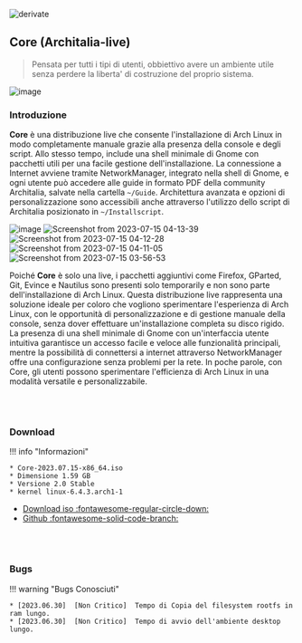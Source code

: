 
![derivate](https://github.com/ArchItalia/site/assets/117321045/53bceac4-82c2-40e0-8a50-805061d50593)

## Core (Architalia-live) 
> Pensata per tutti i tipi di utenti, obbiettivo avere un ambiente utile senza perdere la liberta' di costruzione del proprio sistema. 

![image](https://github.com/ArchItalia/site/assets/117321045/5433d665-dcc0-4f47-8cb2-3fd40ac7f8b0)


### Introduzione

**Core** è una distribuzione live che consente l'installazione di Arch Linux in modo completamente manuale grazie alla presenza della console e degli script. Allo stesso tempo, include una shell minimale di Gnome con pacchetti utili per una facile gestione dell'installazione. La connessione a Internet avviene tramite NetworkManager, integrato nella shell di Gnome, e ogni utente può accedere alle guide in formato PDF della community Architalia, salvate nella cartella `~/Guide`. Architettura avanzata e opzioni di personalizzazione sono accessibili anche attraverso l'utilizzo dello script di Architalia posizionato in `~/Installscript`. 

![image](https://github.com/ArchItalia/site/assets/117321045/918ef829-2910-4b52-ab7a-4b427719e9dc)
![Screenshot from 2023-07-15 04-13-39](https://github.com/ArchItalia/site/assets/117321045/b44b0b07-2093-48b1-ab6c-e7f4526fb4d7)
![Screenshot from 2023-07-15 04-12-28](https://github.com/ArchItalia/site/assets/117321045/bb1ca7e7-3be6-4c47-b7a0-d21293bf3cf4)
![Screenshot from 2023-07-15 04-11-05](https://github.com/ArchItalia/site/assets/117321045/2ea2ea2e-ef6b-4809-b5eb-2be9396d700f)
![Screenshot from 2023-07-15 03-56-53](https://github.com/ArchItalia/site/assets/117321045/de280a21-6eeb-458a-950f-0ce59e6f6a10)


Poiché **Core** è solo una live, i pacchetti aggiuntivi come Firefox, GParted, Git, Evince e Nautilus sono presenti solo temporarily e non sono parte dell'installazione di Arch Linux. Questa distribuzione live rappresenta una soluzione ideale per coloro che vogliono sperimentare l'esperienza di Arch Linux, con le opportunità di personalizzazione e di gestione manuale della console, senza dover effettuare un'installazione completa su disco rigido. La presenza di una shell minimale di Gnome con un'interfaccia utente intuitiva garantisce un accesso facile e veloce alle funzionalità principali, mentre la possibilità di connettersi a internet attraverso NetworkManager offre una configurazione senza problemi per la rete. In poche parole, con Core, gli utenti possono sperimentare l'efficienza di Arch Linux in una modalità versatile e personalizzabile.

<br><br>




### Download

!!! info "Informazioni"
    
    * Core-2023.07.15-x86_64.iso
    * Dimensione 1.59 GB
    * Versione 2.0 Stable
    * kernel linux-6.4.3.arch1-1

- [Download iso :fontawesome-regular-circle-down:](https://drive.google.com/file/d/1fLy2mhjPzqsyzPX8keMmRB1YasU4NPiU/view?usp=sharing)
- [Github :fontawesome-solid-code-branch:](https://github.com/ArchItalia/architalia-live.git)

<br><br>

### Bugs

!!! warning "Bugs Conosciuti"

    * [2023.06.30]  [Non Critico]  Tempo di Copia del filesystem rootfs in ram lungo. 
    * [2023.06.30]  [Non Critico]  Tempo di avvio dell'ambiente desktop lungo. 

<br><br><br><br>

